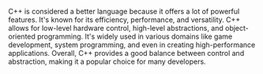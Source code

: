  C++ is considered a better language because it offers a lot of powerful features. It's known for its efficiency, performance, and versatility. C++ allows for low-level hardware control, high-level abstractions, and object-oriented programming. It's widely used in various domains like game development, system programming, and even in creating high-performance applications. Overall, C++ provides a good balance between control and abstraction, making it a popular choice for many developers.
